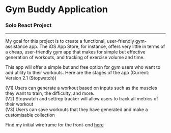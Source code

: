 # Gym Buddy Application

<h3>Solo React Project</h3>
<hr/>
<div>
My goal for this project is to create a functional, user-friendly gym-assistance app.
The iOS App Store, for instance, offers very little in terms of a cheap, user-friendly 
gym app that makes for simple but effective generation of workouts, and tracking of exercise volume and time.

This app will offer a simple but and free option for gym users who want to add
utility to their workouts. Here are the stages of the app (Current: Version 2.1 (Stopwatch))

(V1) Users can generate a workout based on inputs such as the muscles they want to train, the difficulty, and more.
<br />
(V2) Stopwatch and set/rep tracker will allow users to track all metrics of their workout
<br />
(V3) Users can save workouts that they have generated and make a customisable collection
</div>
  <p>Find my initial wireframe for the front-end
    <a href="https://whimsical.com/gym-buddy-app-v1-54CyXXrZQNZ9egsijsxe7C" alt="">here</a>
  </p>
